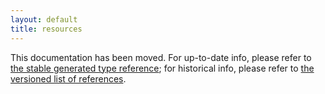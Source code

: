 ```yaml
---
layout: default
title: resources
---
```


This documentation has been moved. For up-to-date info, please refer to [the stable generated type reference](http://docs.puppetlabs.com/references/stable/type.html); for historical info, please refer to [the versioned list of references](http://docs.puppetlabs.com/references/).